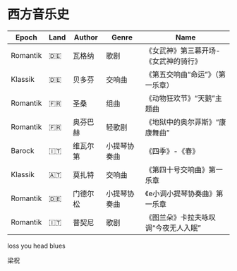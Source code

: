 # 西方音乐史

| Epoch    | Land | Author   | Genre        | Name                                  |
| -------- | ---- | -------- | ------------ | ------------------------------------- |
| Romantik | 🇩🇪    | 瓦格纳   | 歌剧         | 《女武神》第三幕开场-《女武神的骑行》 |
| Klassik  | 🇩🇪    | 贝多芬   | 交响曲       | 《第五交响曲“命运”》（第一乐章）      |
| Romantik | 🇫🇷    | 圣桑     | 组曲         | 《动物狂欢节》“天鹅”主题曲 |
| Romantik | 🇫🇷    | 奥芬巴赫 | 轻歌剧       | 《地狱中的奥尔菲斯》“康康舞曲”        |
| Barock   | 🇮🇹    | 维瓦尔第 | 小提琴协奏曲 | 《四季》-《春》                       |
| Klassik  | 🇦🇹    | 莫扎特   | 交响曲       | 《第四十号交响曲》第一乐章            |
| Romantik | 🇩🇪    | 门德尔松 | 小提琴协奏曲 | 《e小调小提琴协奏曲》第一乐章         |
| Romantik | 🇮🇹    | 普契尼   | 歌剧         | 《图兰朵》卡拉夫咏叹调“今夜无人入眠”  |

loss you head blues

梁祝